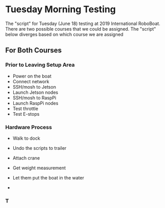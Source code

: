 # Tuesday Morning Testing
The "script" for Tuesday (June 18) testing at 2019 International RoboBoat. There are two possible courses that we could be assigned. The "script" below diverges based on which course we are assigned

## For Both Courses
### Prior to Leaving Setup Area
* Power on the boat
* Connect network
* SSH/mosh to Jetson
* Launch Jetson nodes
* SSH/mosh to RaspPi
* Launch RaspPi nodes
* Test throttle
* Test E-stops


### Hardware Process
* Walk to dock

* Undo the scripts to trailer
* Attach crane
* Get weight measurement
* Let them put the boat in the water
* 

### T
